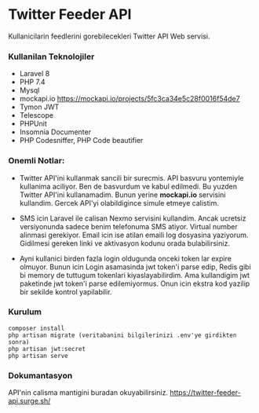 # Twitter Feeder API
Kullanicilarin feedlerini gorebilecekleri Twitter API Web servisi.

### Kullanilan Teknolojiler
- Laravel 8
- PHP 7.4
- Mysql
- mockapi.io
https://mockapi.io/projects/5fc3ca34e5c28f0016f54de7
- Tymon JWT 
- Telescope
- PHPUnit
- Insomnia Documenter
- PHP Codesniffer, PHP Code beautifier


### Onemli Notlar:
- Twitter API'ini kullanmak sancili bir surecmis. API basvuru yontemiyle kullanima aciliyor. Ben de basvurdum ve kabul edilmedi.
Bu yuzden Twitter API'ini kullanamadim. Bunun yerine **mockapi.io** servisini kullandim. Gercek API'yi olabildigince simule etmeye calistim.

- SMS icin Laravel ile calisan Nexmo servisini kullandim. Ancak ucretsiz versiyonunda sadece benim telefonuma SMS atiyor. Virtual number alinmasi gerekiyor.
Email icin ise atilan emaili log dosyasina yaziyorum. Gidilmesi gereken linki ve aktivasyon kodunu orada bulabilirsiniz.

- Ayni kullanici birden fazla login oldugunda onceki token lar expire olmuyor. Bunun icin Login asamasinda jwt token'i parse edip, Redis gibi bi memory de tuttugum tokenlari kiyaslayabilirdim.
Ama kullandigim jwt paketinde jwt token'i parse edilemiyormus. Onun icin ekstra kod yazilip bir sekilde kontrol yapilabilir.
### Kurulum
``` shell
composer install
php artisan migrate (veritabanini bilgilerinizi .env'ye girdikten sonra)
php artisan jwt:secret
php artisan serve
```

### Dokumantasyon
API'nin calisma mantigini buradan okuyabilirsiniz.
https://twitter-feeder-api.surge.sh/
